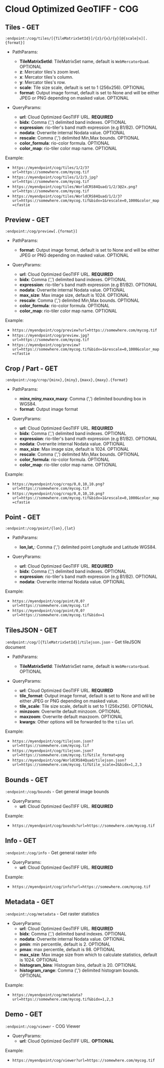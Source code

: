 
# Cloud Optimized GeoTIFF - COG

## Tiles - GET

`:endpoint:/cog/tiles/[{TileMatrixSetId}]/{z}/{x}/{y}[@{scale}x][.{format}]`

- PathParams:
    - **TileMatrixSetId**: TileMatrixSet name, default is `WebMercatorQuad`. OPTIONAL
    - **z**: Mercator tiles's zoom level.
    - **x**: Mercator tiles's column.
    - **y**: Mercator tiles's row.
    - **scale**: Tile size scale, default is set to 1 (256x256). OPTIONAL
    - **format**: Output image format, default is set to None and will be either JPEG or PNG depending on masked value. OPTIONAL

- QueryParams:
    - **url**: Cloud Optimized GeoTIFF URL. **REQUIRED**
    - **bidx**: Comma (',') delimited band indexes. OPTIONAL
    - **expression**: rio-tiler's band math expression (e.g B1/B2). OPTIONAL
    - **nodata**: Overwrite internal Nodata value. OPTIONAL
    - **rescale**: Comma (',') delimited Min,Max bounds. OPTIONAL
    - **color_formula**: rio-color formula. OPTIONAL
    - **color_map**: rio-tiler color map name. OPTIONAL

Example: 
- `https://myendpoint/cog/tiles/1/2/3?url=https://somewhere.com/mycog.tif`
- `https://myendpoint/cog/tiles/1/2/3.jpg?url=https://somewhere.com/mycog.tif`
- `https://myendpoint/cog/tiles/WorldCRS84Quad/1/2/3@2x.png?url=https://somewhere.com/mycog.tif`
- `https://myendpoint/cog/tiles/WorldCRS84Quad/1/2/3?url=https://somewhere.com/mycog.tif&bidx=1&rescale=0,1000&color_map=cfastie`

## Preview - GET

`:endpoint:/cog/preview[.{format}]`

- PathParams:
    - **format**: Output image format, default is set to None and will be either JPEG or PNG depending on masked value. OPTIONAL

- QueryParams:
    - **url**: Cloud Optimized GeoTIFF URL. **REQUIRED**
    - **bidx**: Comma (',') delimited band indexes. OPTIONAL
    - **expression**: rio-tiler's band math expression (e.g B1/B2). OPTIONAL
    - **nodata**: Overwrite internal Nodata value. OPTIONAL
    - **max_size**: Max image size, default is 1024. OPTIONAL
    - **rescale**: Comma (',') delimited Min,Max bounds. OPTIONAL
    - **color_formula**: rio-color formula. OPTIONAL
    - **color_map**: rio-tiler color map name. OPTIONAL

Example: 
- `https://myendpoint/cog/preview?url=https://somewhere.com/mycog.tif`
- `https://myendpoint/cog/preview.jpg?url=https://somewhere.com/mycog.tif`
- `https://myendpoint/cog/preview?url=https://somewhere.com/mycog.tif&bidx=1&rescale=0,1000&color_map=cfastie`

## Crop / Part - GET

`:endpoint:/cog/crop/{minx},{miny},{maxx},{maxy}.{format}`

- PathParams:
    - **minx,miny,maxx,maxy**: Comma (',') delimited bounding box in WGS84.
    - **format**: Output image format

- QueryParams:
    - **url**: Cloud Optimized GeoTIFF URL. **REQUIRED**
    - **bidx**: Comma (',') delimited band indexes. OPTIONAL
    - **expression**: rio-tiler's band math expression (e.g B1/B2). OPTIONAL
    - **nodata**: Overwrite internal Nodata value. OPTIONAL
    - **max_size**: Max image size, default is 1024. OPTIONAL
    - **rescale**: Comma (',') delimited Min,Max bounds. OPTIONAL
    - **color_formula**: rio-color formula. OPTIONAL
    - **color_map**: rio-tiler color map name. OPTIONAL

Example: 
- `https://myendpoint/cog/crop/0,0,10,10.png?url=https://somewhere.com/mycog.tif`
- `https://myendpoint/cog/crop/0,0,10,10.png?url=https://somewhere.com/mycog.tif&bidx=1&rescale=0,1000&color_map=cfastie`

## Point - GET

`:endpoint:/cog/point/{lon},{lat}`

- PathParams:
    - **lon,lat,**: Comma (',') delimited point Longitude and Latitude WGS84.

- QueryParams:
    - **url**: Cloud Optimized GeoTIFF URL. **REQUIRED**
    - **bidx**: Comma (',') delimited band indexes. OPTIONAL
    - **expression**: rio-tiler's band math expression (e.g B1/B2). OPTIONAL
    - **nodata**: Overwrite internal Nodata value. OPTIONAL

Example: 
- `https://myendpoint/cog/point/0,0?url=https://somewhere.com/mycog.tif`
- `https://myendpoint/cog/point/0,0?url=https://somewhere.com/mycog.tif&bidx=1`

## TilesJSON - GET

`:endpoint:/cog/[{TileMatrixSetId}]/tilejson.json` - Get tileJSON document

- PathParams:
    - **TileMatrixSetId**: TileMatrixSet name, default is `WebMercatorQuad`. OPTIONAL

- QueryParams:
    - **url**: Cloud Optimized GeoTIFF URL. **REQUIRED**
    - **tile_format**: Output image format, default is set to None and will be either JPEG or PNG depending on masked value.
    - **tile_scale**: Tile size scale, default is set to 1 (256x256). OPTIONAL
    - **minzoom**: Overwrite default minzoom. OPTIONAL
    - **maxzoom**: Overwrite default maxzoom. OPTIONAL
    - **kwargs**: Other options will be forwarded to the `tiles` url.

Example: 
- `https://myendpoint/cog/tilejson.json?url=https://somewhere.com/mycog.tif`
- `https://myendpoint/cog/tilejson.json?url=https://somewhere.com/mycog.tif&tile_format=png`
- `https://myendpoint/cog/WorldCRS84Quad/tilejson.json?url=https://somewhere.com/mycog.tif&tile_scale=2&bidx=1,2,3`

## Bounds - GET

`:endpoint:/cog/bounds` - Get general image bounds

- QueryParams:
    - **url**: Cloud Optimized GeoTIFF URL. **REQUIRED**

Example: 
- `https://myendpoint/cog/bounds?url=https://somewhere.com/mycog.tif`

## Info - GET

`:endpoint:/cog/info` - Get general raster info
- QueryParams:
    - **url**: Cloud Optimized GeoTIFF URL. **REQUIRED**

Example: 
- `https://myendpoint/cog/info?url=https://somewhere.com/mycog.tif`

## Metadata - GET

`:endpoint:/cog/metadata` - Get raster statistics

- QueryParams:
    - **url**: Cloud Optimized GeoTIFF URL. **REQUIRED**
    - **bidx**: Comma (',') delimited band indexes. OPTIONAL
    - **nodata**: Overwrite internal Nodata value. OPTIONAL
    - **pmin**: min percentile, default is 2. OPTIONAL
    - **pmax**: max percentile, default is 98. OPTIONAL
    - **max_size**: Max image size from which to calculate statistics, default is 1024. OPTIONAL
    - **histogram_bins**: Histogram bins, default is 20. OPTIONAL
    - **histogram_range**: Comma (',') delimited histogram bounds. OPTIONAL

Example: 
- `https://myendpoint/cog/metadata?url=https://somewhere.com/mycog.tif&bidx=1,2,3`

## Demo - GET

`:endpoint:/cog/viewer` - COG Viewer

- QueryParams:
    - **url**: Cloud Optimized GeoTIFF URL. **OPTIONAL**

Example: 
- `https://myendpoint/cog/viewer?url=https://somewhere.com/mycog.tif`
